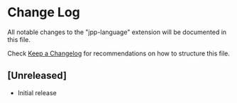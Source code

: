 # Change Log

All notable changes to the "jpp-language" extension will be documented in this file.

Check [Keep a Changelog](http://keepachangelog.com/) for recommendations on how to structure this file.

## [Unreleased]

- Initial release